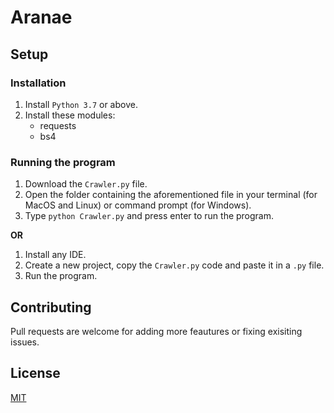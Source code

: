# Aranae


## Setup


### Installation

1. Install ```Python 3.7``` or above.
2. Install these modules:
    - requests
    - bs4
    
    
### Running the program

1. Download the ```Crawler.py``` file.
2. Open the folder containing the aforementioned file in your terminal (for MacOS and Linux) or command prompt (for Windows).
3. Type ```python Crawler.py``` and press enter to run the program.

**OR**

1. Install any IDE.
2. Create a new project, copy the ```Crawler.py``` code and paste it in a ```.py``` file.
3. Run the program.

## Contributing

Pull requests are welcome for adding more feautures or fixing exisiting issues. 

## License

[MIT](https://github.com/janus-tg/ML_heart_disease/blob/master/LICENSE)
